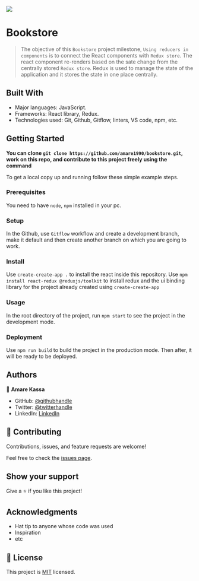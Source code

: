![](https://img.shields.io/badge/Microverse-blueviolet)

# Bookstore

> The objective of this `Bookstore` project milestone, `Using reducers in components` is to connect the React components with `Redux store`. The react component re-renders based on the sate change from the centrally stored `Redux store`. Redux is used to manage the state of the application and it stores the state in one place centrally.


## Built With

- Major languages: JavaScript.
- Frameworks: React library, Redux.
- Technologies used: Git, Github, Gitflow, linters, VS code, npm, etc.



## Getting Started

**You can clone `git clone https://github.com/amare1990/bookstore.git`, work on this repo, and contribute to this project freely using the command**


To get a local copy up and running follow these simple example steps.

### Prerequisites
You need to have `node`, `npm` installed in your pc.

### Setup
In the Github, use `Gitflow` workflow and create a development branch, make it default and then create another branch on which you are going to work.

### Install
Use `create-create-app .` to install the react inside this repository.
Use `npm install react-redux @reduxjs/toolkit` to install redux and the ui binding library for the project already created using `create-create-app`

### Usage
In the root directory of the project, run `npm start` to see the project in the development mode.

### Deployment
Use  `npm run build` to build the project in the production mode. Then after, it will be ready to be deployed.


## Authors

👤 **Amare Kassa**

- GitHub: [@githubhandle](https://github.com/amare1990)
- Twitter: [@twitterhandle](https://twitter.com/@amaremek)
- LinkedIn: [LinkedIn](https://linkedin.com/in/amare-kassa-90)


## 🤝 Contributing

Contributions, issues, and feature requests are welcome!

Feel free to check the [issues page](https://github.com/amare1990/bookstore/issues/).

## Show your support

Give a ⭐️ if you like this project!

## Acknowledgments

- Hat tip to anyone whose code was used
- Inspiration
- etc

## 📝 License

This project is [MIT](https://github.com/amare1990/bookstore/.LICENSE) licensed.
